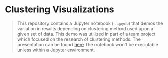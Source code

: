 # Clustering Visualizations
> This repository contains a Jupyter notebook ( `.ipynb`) that demos the variation in results depending on clustering method used upon a given set of data. This demo was utilized in part of a team project which focused on the research of clustering methods. The presentation can be found [here](https://docs.google.com/presentation/d/1phVLB5eAEV_9AR1OMhGMzyQs4TrgsAoNSfQgiV-Ch7M/edit#slide=id.g35f391192_00) The notebook won't be executable unless within a Jupyter environment.
